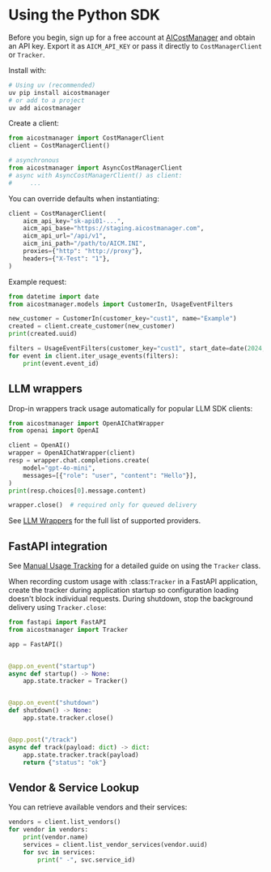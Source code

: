 # Using the Python SDK

Before you begin, sign up for a free account at [AICostManager](https://aicostmanager.com)
and obtain an API key. Export it as `AICM_API_KEY` or pass it directly to
`CostManagerClient` or `Tracker`.

Install with:

```bash
# Using uv (recommended)
uv pip install aicostmanager
# or add to a project
uv add aicostmanager
```

Create a client:

```python
from aicostmanager import CostManagerClient
client = CostManagerClient()

# asynchronous
from aicostmanager import AsyncCostManagerClient
# async with AsyncCostManagerClient() as client:
#     ...
```

You can override defaults when instantiating:

```python
client = CostManagerClient(
    aicm_api_key="sk-api01-...",
    aicm_api_base="https://staging.aicostmanager.com",
    aicm_api_url="/api/v1",
    aicm_ini_path="/path/to/AICM.INI",
    proxies={"http": "http://proxy"},
    headers={"X-Test": "1"},
)
```

Example request:

```python
from datetime import date
from aicostmanager.models import CustomerIn, UsageEventFilters

new_customer = CustomerIn(customer_key="cust1", name="Example")
created = client.create_customer(new_customer)
print(created.uuid)

filters = UsageEventFilters(customer_key="cust1", start_date=date(2024, 1, 1), limit=100)
for event in client.iter_usage_events(filters):
    print(event.event_id)

```

## LLM wrappers

Drop-in wrappers track usage automatically for popular LLM SDK clients:

```python
from aicostmanager import OpenAIChatWrapper
from openai import OpenAI

client = OpenAI()
wrapper = OpenAIChatWrapper(client)
resp = wrapper.chat.completions.create(
    model="gpt-4o-mini",
    messages=[{"role": "user", "content": "Hello"}],
)
print(resp.choices[0].message.content)

wrapper.close()  # required only for queued delivery
```

See [LLM Wrappers](llm_wrappers.md) for the full list of supported providers.

## FastAPI integration

See [Manual Usage Tracking](tracker.md) for a detailed guide on using the `Tracker` class.

When recording custom usage with :class:`Tracker` in a FastAPI application,
create the tracker during application startup so configuration loading doesn't
block individual requests. During shutdown, stop the background delivery using
``Tracker.close``:

```python
from fastapi import FastAPI
from aicostmanager import Tracker

app = FastAPI()


@app.on_event("startup")
async def startup() -> None:
    app.state.tracker = Tracker()


@app.on_event("shutdown")
def shutdown() -> None:
    app.state.tracker.close()


@app.post("/track")
async def track(payload: dict) -> dict:
    app.state.tracker.track(payload)
    return {"status": "ok"}
```


## Vendor & Service Lookup

You can retrieve available vendors and their services:

```python
vendors = client.list_vendors()
for vendor in vendors:
    print(vendor.name)
    services = client.list_vendor_services(vendor.uuid)
    for svc in services:
        print(" -", svc.service_id)
```

